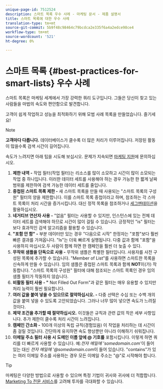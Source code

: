 ```yaml
---
unique-page-id: 7512524
description: 스마트 목록 우수 사례 - 마케팅 문서 - 제품 설명서
title: 스마트 목록에 대한 우수 사례
translation-type: tm+mt
source-git-commit: 5b9f48c98464c79bcdca2e335f6a4a2edce98ce4
workflow-type: tm+mt
source-wordcount: '521'
ht-degree: 0%

---
```



# 스마트 목록 {#best-practices-for-smart-lists} 우수 사례

스마트 목록은 마케팅 세계에서 가장 강력한 쿼리 도구입니다. 그들은 당신이 찾고 있는 사람들을 마법의 속도와 편안함으로 발견합니다.

고객이 쉽게 작업하고 성능을 최적화하기 위해 모범 사례 목록을 만들었습니다. 즐기세요!

>[!NOTE]
>
>**고객마다 다릅니다.** 데이터베이스가 클수록 더 많은 처리가 이루어집니다. 저장된 활동이 많을수록 검색 시간이 길어집니다.
>
>속도가 느려지면 아래 팁을 시도해 보십시오. 문제가 지속되면 [마케팅 지원](https://nation.marketo.com/t5/Support/ct-p/Support)에 문의하십시오.

1. **제한 내역 -** 작업 필터(작업 필터)는 리소스를 많이 소모하고 시간이 많이 소모되는 작업 중 하나입니다. 이러한 데이터 세트를 사용해야 하는 경우 가능한 한 짧게 날짜 범위를 제한하여 검색 가능한 데이터 세트를 줄입니다.
1. **중첩된 스마트 목록 제한 -** 새 스마트 목록을 만들 때 사용되는 &quot;스마트 목록의 구성원&quot; 필터의 양을 제한합니다. 이를 스마트 목록 중첩이라고 하며, 참조하는 각 스마트 목록이 처리 시간을 증가시킵니다. 대신 정적 목록을 참조하거나 [세그멘테이션](/help/marketo/product-docs/personalization/segmentation-and-snippets/segmentation/create-a-segmentation.md)을 활용하십시오.
1. **네거티브 연산자 사용 -** &quot;없음&quot; 필터는 사용할 수 있지만, 인스턴스에 있는 전체 데이터 세트를 검색해야 하므로 시간이 많이 걸릴 수 있습니다. 긍정적인 &quot;is&quot; 필터는 보다 효과적인 검색 알고리즘을 활용할 수 있습니다.
1. **&quot;포함 안 함&quot; -** 부분 데이터만 있는 경우 &quot;다음으로 시작&quot; 한정자는 &quot;포함&quot;보다 훨씬 빠른 결과를 가져옵니다. &quot;Is&quot;는 더욱 빠르게 실행됩니다. 다중 값과 함께 &quot;포함&quot;을 사용하지 마십시오.두 사람이 함께 하면 한 캠페인을 훨씬 더 늦출 수 있다.
1. **무작위 샘플을 단독으로 사용 -** 무작위 샘플은 특별한 필터입니다. 사용자를 사전 구성된 목록에 추가할 수 있습니다. &quot;Member of List&quot;를 사용하면 스마트한 목록을 신속하게 만들 수 있습니다. 임의 샘플은 중첩된 스마트 목록과 함께 **NOT**&#x200B;이(가) 작동합니다. &quot;스마트 목록의 구성원&quot; 필터에 대해 참조되는 스마트 목록인 경우 임의 샘플 필터가 작동하지 않습니다.
1. **비활동 필터 사용 - &quot;** Not Filled Out Form&quot;과 같은 필터는 매우 유용할 수 있지만 처리 능력이 훨씬 필요합니다.
1. **여러 값을 붙여 넣을 수 있으므로 절약하십시오. -** 다중 선택은 수십 또는 수백 개의 값을 붙여 넣을 수 있도록 고안되었습니다. 그러나 너무 많이 넣으면 속도가 느려질 것이다.
1. **제약 조건을 추가할 때 절약하십시오.** 이것들은 규칙과 관련 값의 작은 세부 사항입니다. 추가 제한이 클수록 처리 시간이 느려집니다.
1. **캠페인 간소화 -** 100개 이상의 독립 규칙(경험있음) 이 작업을 처리하는 데 시간이 좀 걸릴 것입니다. 간단하게 유지하면 속도 향상뿐만 아니라 이해하기 쉬워집니다.
1. **이메일 주소 필터** **사용 시 도메인 이름 앞에 @ 기호를** 포함시킵니다. 이렇게 하면 쿼리를 더 빠르게 사용할 수 있습니다. 예:_전자 메일에 &#39;somedomain.com&#39;_&#x200B;이 들어 있는 대신 _전자 메일에 &#39;@somedomain.com_&#x200B;이 들어 있습니다. &quot;contains&quot;가 있는 여러 이메일 주소를 사용하는 경우 모든 이메일 주소는 &quot;@&quot;로 시작해야 합니다.

>[!TIP]
>
>마케팅은 다양한 방법으로 사용할 수 있으며 특정 기법이 귀사와 귀사에 더 적합합니다. [Marketing To 전문 서비스](https://pages2.marketo.com/72-hour-survival-guide.html)를 고려해 투자를 극대화할 수 있습니다.
